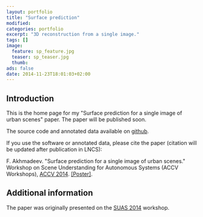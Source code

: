 ```yaml
---
layout: portfolio
title: "Surface prediction"
modified:
categories: portfolio
excerpt: "3D reconstruction from a single image."
tags: []
image:
  feature: sp_feature.jpg
  teaser: sp_teaser.jpg
  thumb:
ads: false
date: 2014-11-23T18:01:03+02:00
---
```


## Introduction
This is the home page for my "Surface prediction for a single image of urban scenes" paper. The paper will be published soon.

The source code and annotated data available on [github](https://github.com/foat/surface-prediction/).

If you use the software or annotated data, please cite the paper (citation will be updated after publication in LNCS):

F. Akhmadeev. "Surface prediction for a single image of urban scenes." Workshop on Scene Understanding for Autonomous Systems (ACCV Workshops), [ACCV 2014]. [[Poster]](/content/surface-prediction/poster.pdf).

## Additional information
The paper was originally presented on the [SUAS 2014] workshop.

[SUAS 2014]: http://www.cvc.uab.es/adas/suas2014/
[ACCV 2014]: http://www.accv2014.org

[Geometric context]: http://web.engr.illinois.edu/~dhoiem/projects/context/
[Geometric reasoning]: http://www.cs.cmu.edu/~dclee/projects/scene.html
[segmentation]: http://cs.brown.edu/~pff/segment/
[VP detection]: http://www-etud.iro.umontreal.ca/~tardifj/

[Delage et al. dataset]: http://web.hec.ca/pages/erick.delage/indoor3drecon/index.htm
[York Urban database]: http://www.elderlab.yorku.ca/YorkUrbanDB/